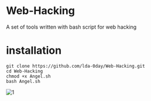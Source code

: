 # Web-Hacking
A set of tools written with bash script for web hacking
# installation
    git clone https://github.com/lda-0day/Web-Hacking.git
    cd Web-Hacking
    chmod +x Angel.sh 
    bash Angel.sh
![1](https://github.com/lda-0day/Web-Hacking/assets/142007052/a6442a36-c15f-46c5-8b77-e8ab6128ac24)
    
